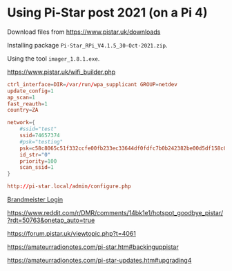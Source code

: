 # Using Pi-Star post 2021 (on a Pi 4)

Download files from https://www.pistar.uk/downloads

Installing package `Pi-Star_RPi_V4.1.5_30-Oct-2021.zip`.

Using the tool `imager_1.8.1.exe`.

https://www.pistar.uk/wifi_builder.php

```conf
ctrl_interface=DIR=/var/run/wpa_supplicant GROUP=netdev
update_config=1
ap_scan=1
fast_reauth=1
country=ZA

network={
	#ssid="test"
	ssid=74657374
	#psk="testing"
	psk=c58c8065c51f332ccfe00fb233ec33644df0fdfc7b0b242382be00d5df158c05
	id_str="0"
	priority=100
	scan_ssid=1
}

http://pi-star.local/admin/configure.php

```
[Brandmeister Login](https://brandmeister.network/?page=login)


https://www.reddit.com/r/DMR/comments/14bk1e1/hotspot_goodbye_pistar/?rdt=50763&onetap_auto=true

https://forum.pistar.uk/viewtopic.php?t=4061

https://amateurradionotes.com/pi-star.htm#backinguppistar

https://amateurradionotes.com/pi-star-updates.htm#upgrading4










